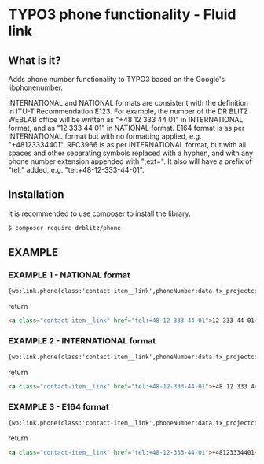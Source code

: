 # TYPO3 phone functionality - Fluid link 


## What is it?

Adds phone number functionality to TYPO3  based on the  Google's [libphonenumber](https://github.com/google/libphonenumber).

INTERNATIONAL and NATIONAL formats are consistent with the definition in ITU-T Recommendation E123. For example, 
the number of the DR BLITZ WEBLAB  office will be written as "+48 12 333 44 01" in INTERNATIONAL format, and as 
"12 333 44 01" in NATIONAL format. E164 format is as per INTERNATIONAL format but with no formatting applied, 
e.g. "+48123334401". RFC3966 is as per INTERNATIONAL format, but with all spaces and other separating symbols replaced 
with a hyphen, and with any phone number extension appended with ";ext=". 
It also will have a prefix of "tel:" added, e.g. "tel:+48-12-333-44-01".


## Installation

It is recommended to use [composer](https://getcomposer.org) to install the library.

```bash
$ composer require drblitz/phone
```
## EXAMPLE 

### EXAMPLE 1 - NATIONAL format

```html
{wb:link.phone(class:'contact-item__link',phoneNumber:data.tx_projectcore_phone, region:'pl', format: 2,)}
```
return 
```html
<a class="contact-item__link" href="tel:+48-12-333-44-01">12 333 44 01</a>
```
### EXAMPLE 2 - INTERNATIONAL format

```html
{wb:link.phone(class:'contact-item__link',phoneNumber:data.tx_projectcore_phone, region:'pl', format: 1,)}
```

return

```html
<a class="contact-item__link" href="tel:+48-12-333-44-01">+48 12 333 44 01</a>
```

### EXAMPLE 3 - E164 format

```html
{wb:link.phone(class:'contact-item__link',phoneNumber:data.tx_projectcore_phone, region:'pl', format: 0,)}
```

return

```html
<a class="contact-item__link" href="tel:+48-12-333-44-01">+48123334401</a>
```
